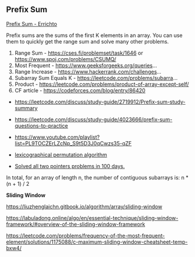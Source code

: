 ## Prefix Sum

[Prefix Sum - Errichto](https://www.youtube.com/watch?v=PhgtNY_-CiY&ab_channel=ErrichtoAlgorithms)

Prefix sums are the sums of the first K elements in an array. You can use them to quickly get the range sum and solve many other problems.


1. Range Sum - https://cses.fi/problemset/task/1646 or https://www.spoj.com/problems/CSUMQ/
2. Most Frequent - https://www.geeksforgeeks.org/queries...
3. Range Increase - https://www.hackerrank.com/challenges...
4. Subarray Sum Equals K - https://leetcode.com/problems/subarra...
5. Product - https://leetcode.com/problems/product-of-array-except-self/
6. CF article - https://codeforces.com/blog/entry/86420

- https://leetcode.com/discuss/study-guide/2719912/Prefix-sum-study-summary
- https://leetcode.com/discuss/study-guide/4023666/prefix-sum-questions-to-practice
- https://www.youtube.com/playlist?list=PL9TOCZErLZcNp_S9t5D3J0qCwzs35-qZF

- [lexicographical permutation algorithm](https://www.nayuki.io/page/next-lexicographical-permutation-algorithm)
- [Solved all two pointers problems in 100 days.](https://leetcode.com/discuss/study-guide/1688903/Solved-all-two-pointers-problems-in-100-days.)

In total, for an array of length n, the number of contiguous subarrays is: n * (n + 1) / 2

**Sliding Window**

https://liuzhenglaichn.gitbook.io/algorithm/array/sliding-window

https://labuladong.online/algo/en/essential-technique/sliding-window-framework/#overview-of-the-sliding-window-framework

https://leetcode.com/problems/frequency-of-the-most-frequent-element/solutions/1175088/c-maximum-sliding-window-cheatsheet-temp-bxw4/